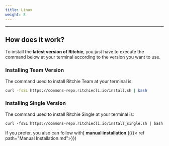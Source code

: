 ```yaml
---
title: Linux
weight: 8
---
```


---

## How does it work?

To install the **latest version of Ritchie**, you just have to execute the command below at your terminal according to the version you want to use.

### Installing Team Version

The command used to install Ritchie Team at your terminal is:

```bash
curl -fsSL https://commons-repo.ritchiecli.io/install.sh | bash
```

###

### Installing Single Version

The command used to install Ritchie Single at your terminal is:

```text
curl -fsSL https://commons-repo.ritchiecli.io/install_single.sh | bash
```



If you prefer, you also can follow with[ **manual installation**.]({{< ref path="Manual Installation.md">}})
